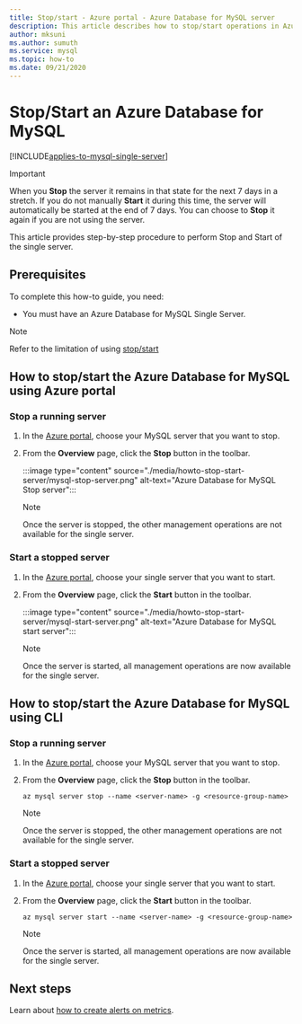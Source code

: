 ```yaml
---
title: Stop/start - Azure portal - Azure Database for MySQL server
description: This article describes how to stop/start operations in Azure Database for MySQL.
author: mksuni
ms.author: sumuth
ms.service: mysql
ms.topic: how-to
ms.date: 09/21/2020
---
```


# Stop/Start an Azure Database for MySQL

[!INCLUDE[applies-to-mysql-single-server](includes/applies-to-mysql-single-server.md)]

> [!IMPORTANT]
> When you **Stop** the server it remains in that state for the next 7 days in a stretch. If you do not manually **Start** it during this time, the server will automatically be started at the end of 7 days. You can choose to **Stop** it again if you are not using the server.

This article provides step-by-step procedure to perform Stop and Start of the single server.

## Prerequisites

To complete this how-to guide, you need:

-   You must have an Azure Database for MySQL Single Server.

> [!NOTE]
> Refer to the limitation of using [stop/start](concepts-servers.md#limitations-of-stopstart-operation)

## How to stop/start the Azure Database for MySQL using Azure portal

### Stop a running server

1.  In the [Azure portal](https://portal.azure.com/), choose your MySQL server that you want to stop.

2.  From the **Overview** page, click the **Stop** button in the toolbar.

    :::image type="content" source="./media/howto-stop-start-server/mysql-stop-server.png" alt-text="Azure Database for MySQL Stop server":::

    > [!NOTE]
    > Once the server is stopped, the other management operations are not available for the single server.

### Start a stopped server

1.  In the [Azure portal](https://portal.azure.com/), choose your single server that you want to start.

2.  From the **Overview** page, click the **Start** button in the toolbar.

    :::image type="content" source="./media/howto-stop-start-server/mysql-start-server.png" alt-text="Azure Database for MySQL start server":::

    > [!NOTE]
    > Once the server is started, all management operations are now available for the single server.

## How to stop/start the Azure Database for MySQL using CLI

### Stop a running server

1.  In the [Azure portal](https://portal.azure.com/), choose your MySQL server that you want to stop.

2.  From the **Overview** page, click the **Stop** button in the toolbar.

    ```azurecli-interactive
    az mysql server stop --name <server-name> -g <resource-group-name>
    ```
    > [!NOTE]
    > Once the server is stopped, the other management operations are not available for the single server.

### Start a stopped server

1.  In the [Azure portal](https://portal.azure.com/), choose your single server that you want to start.

2.  From the **Overview** page, click the **Start** button in the toolbar.

    ```azurecli-interactive
    az mysql server start --name <server-name> -g <resource-group-name>
    ```
    > [!NOTE]
    > Once the server is started, all management operations are now available for the single server.

## Next steps
Learn about [how to create alerts on metrics](howto-alert-on-metric.md).
